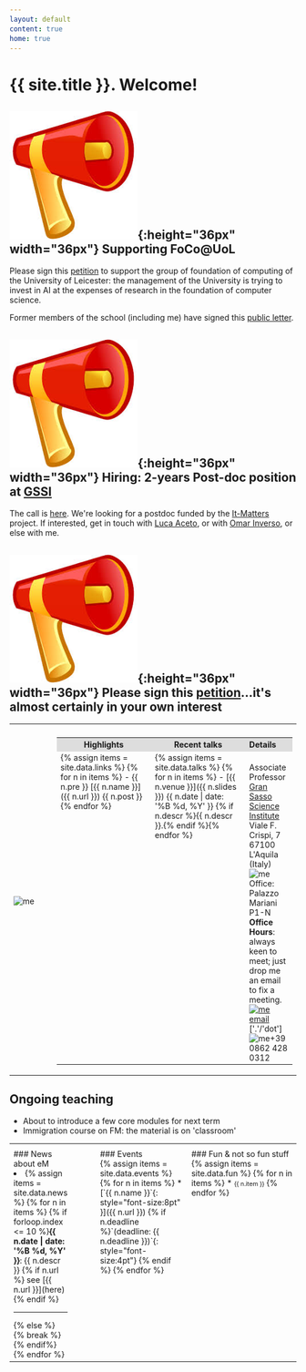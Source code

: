```yaml
---
layout: default
content: true
home: true
---
```


# {{ site.title }}. Welcome!

## ![news](images/news.jpeg){:height="36px" width="36px"} Supporting FoCo@UoL
Please sign this [petition](https://www.ipetitions.com/petition/foco-is-not-redundant/) to support the group of foundation of computing
of the University of Leicester: the management of the University is trying to invest in AI at the expenses
of research in the foundation of computer science.

Former members of the school (including me) have signed this <a
href="https://emwww.github.io/home/slides/Supporting_FoCo.pdf">public letter</a>.


## ![news](images/news.jpeg){:height="36px" width="36px"} Hiring: 2-years Post-doc position at [GSSI](www.gssi.it)
The call is <a href="https://www.gssi.it/communication/announcements/item/12047-postdoctoral-research-fellowship-2021">here</a>.
We're looking for a postdoc funded by the [It-Matters](itmatters.imtlucca.it) project.
If interested, get in touch with [Luca Aceto](mailto:luca.aceto@gssi.it), or with [Omar Inverso](mailto:omar.inverso@gssi.it), or else with me.

## ![news](images/news.jpeg){:height="36px" width="36px"} Please sign this [petition](https://noprofitonpandemic.eu/)...it's almost certainly in your own interest


<table>
  <tr>
    <th style="width:15; text-align:left"></th>
    <th style="width:85%; text-align:center"></th>
  </tr>
 <tr>
 <td>
 <div>
     <img alt="me" src="/home/images/me.jpg" width="85%" />
 </div>
 </td>
 <td>
 <table>
  <tr>
    <th style="width:40%; background:#dddddd; text-align:center">Highlights</th>
    <th style="width:40%; background:#dddddd; text-align:center">Recent talks</th>
    <th style="width:20%; background:#dddddd; text-align:left">Details</th>
  </tr>
  <tr>
<td class="quicklinks" valign="top" markdown="1">
{% assign items = site.data.links %}
{% for n in items %}
- {{ n.pre }} [{{ n.name }}]({{ n.url }}) {{ n.post }}{% endfor %}
</td>
<td class="mkd" valign="top" markdown="1">
{% assign items = site.data.talks %}
{% for n in items %}
- <span class="tooltip">[{{ n.venue }}]({{ n.slides }}) {{ n.date  | date: '%B %d, %Y' }}
  <span class="tooltiptext">{% if n.descr %}{{ n.descr }}.{% endif %}</span></span>{% endfor %}
</td>
<td class="mkd" valign="top">
    <br/>Associate Professor
	<br/><a href="https://www.gssi.it">Gran Sasso Science Institute</a>
	<br/>Viale F. Crispi, 7
	<br/>67100 L'Aquila (Italy)
	<br/><img alt="me" src="/home/images/office.jpg" width="10%" />Office: Palazzo Mariani P1-N
	<br/><b>Office Hours</b>: always keen to meet; just drop me an email to fix a meeting.
	<br/><a href="mailto:emiliodottuosto@gssi.it"><img alt="me" src="/home/images/email.jpg" width="20%" />email</a> ['.'/'dot']
	<br/><img alt="me" src="/home/images/phone.png" width="10%" />+39 0862 428 0312
  </td>
  </tr>
</table>
 </td>
 </tr>
 </table>


## Ongoing teaching
- About to introduce a few core modules for next term
- Immigration course on FM: the material is on 'classroom'

<table>
  <tr>
    <th style="width:20%; text-align:left"></th>
    <th style="width:35%; text-align:left"></th>
    <th style="width:45%; text-align:left"></th>
  </tr>
  <tr>
    <td valign="top" markdown="1" style="padding-right: 50px;">
### News about eM
<div markdown="1" class="scroll">
<li>{% assign items = site.data.news %}
{% for n in items %}
{% if forloop.index <= 10 %}<b>{{ n.date | date: '%B %d, %Y' }}</b>: {{ n.descr }} {% if n.url %} see [{{ n.url }}](here) {% endif %}<hr>
{% else %} {% break %} {% endif%}
{% endfor %}
</li>
</div>
</td>
<td valign="top" markdown="1">
### Events
<div markdown="1" class="fun">
{% assign items = site.data.events %}
{% for n in items %} * [`{{ n.name }}`{: style="font-size:8pt" }]({{ n.url }}) {% if n.deadline %}`(deadline: {{ n.deadline }})`{: style="font-size:4pt"} {% endif %}
{% endfor %}
</div>
</td>
<td valign="top" markdown="1">
### Fun & not so fun stuff
<div markdown="1" class="fun">
{% assign items = site.data.fun %}
{% for n in items %} * <span style="font-size:8pt">{{ n.item }}</span>
{% endfor %}
</div>
</td>
</tr>
</table>

[comment]: <> (Keywords: Formal methods, behavioural specifications, choreographies, models of concurrency and distributions)
